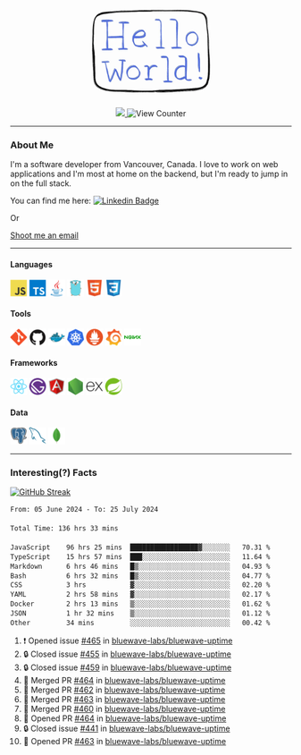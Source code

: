 <div align="center">
    <img src="./img/hello_world.webp" height="200px" width="">
    <div>
        <a href="https://www.linkedin.com/in/ajhollid">
            <img src="https://img.shields.io/badge/LinkedIn-blue"/>
        </a>
        <img src="https://komarev.com/ghpvc/?username=ajhollid&color=yellow" alt="View Counter">
    </div>
</div>

---

### About Me

I'm a software developer from Vancouver, Canada. I love to work on web applications and I'm most at home on the backend, but I'm ready to jump in on the full stack.

You can find me here: [![Linkedin Badge](https://img.shields.io/badge/-ajhollid-blue?style=flat&logo=Linkedin&logoColor=white)](https://www.linkedin.com/in/ajhollid)

Or

[Shoot me an email](mailto:ajhollid@gmail.com)

---

#### Languages

<div>
    <img src="./img/devicons/javascript-original.svg" width=30 height=30 alt="JavaScript">
    <img src="/img/devicons/typescript-original.svg" width=30 height=30 alt="TypeScript">
    <img src="./img/devicons/java-original.svg" width=30 height=30 alt="Java">
    <img src="./img/devicons/go-original.svg" width=30 height=30 alt="Golang">
    <img src="./img/devicons/html5-original.svg" width=30 height=30 alt="HTML 5">
    <img src="./img/devicons/css3-original.svg" width=30 height=30 alt="CSS 3">
</div>

#### Tools

<div>
    <img src="./img/devicons/git-original.svg" width=30 height=30 alt="Git">
    <img src="./img/devicons/github-original.svg" width=30 height=30 alt="Github">
    <img src="./img/devicons/docker-original.svg" width=30 
    height=30 alt="Docker">
    <img src="./img/devicons/kubernetes-original.svg" width=30 height=30 alt="K8">
    <img src="./img/devicons/prometheus-original.svg" width=30 height=30 alt="Prometheus">
    <img src="./img/devicons/grafana-original.svg" width=30 height=30 alt="Grafana">
    <img src="./img/devicons/nginx-original.svg" width=30 height=30 alt="Nginx">
</div>

#### Frameworks

<div>
    <img src="./img/devicons/react-original.svg" width=30 height=30 alt="React">
    <img src="./img/devicons/gatsby-original.svg" width=30 height=30 alt="Gatsby">
    <img src="./img/devicons/angularjs-original.svg" width=30 height=30 alt="AngularJS">
    <img src="./img/devicons/nodejs-original.svg" width=30 height=30 alt="NodeJS">
    <img src="./img/devicons/express-original.svg" width=30 height=30 alt="Express">
    <img src="./img/devicons/spring-original.svg" width=30 height=30 alt="Spring">
</div>

#### Data

<div>
    <img src="./img/devicons/postgresql-original.svg" width=30 height=30 alt="Postgresql">
    <img src="./img/devicons/mysql-original.svg" width=30 height=30 alt="Mysql">
    <img src="./img/devicons/mongodb-original.svg" width=30 height=30 alt="MongoDB">
</div>

---

### Interesting(?) Facts

[![GitHub Streak](http://github-readme-streak-stats.herokuapp.com?user=ajhollid)](https://git.io/streak-stats)

 <!--START_SECTION:waka-->

```txt
From: 05 June 2024 - To: 25 July 2024

Total Time: 136 hrs 33 mins

JavaScript    96 hrs 25 mins  █████████████████▓░░░░░░░   70.31 %
TypeScript    15 hrs 57 mins  ███░░░░░░░░░░░░░░░░░░░░░░   11.64 %
Markdown      6 hrs 46 mins   █▒░░░░░░░░░░░░░░░░░░░░░░░   04.93 %
Bash          6 hrs 32 mins   █▒░░░░░░░░░░░░░░░░░░░░░░░   04.77 %
CSS           3 hrs           ▓░░░░░░░░░░░░░░░░░░░░░░░░   02.20 %
YAML          2 hrs 58 mins   ▓░░░░░░░░░░░░░░░░░░░░░░░░   02.17 %
Docker        2 hrs 13 mins   ▒░░░░░░░░░░░░░░░░░░░░░░░░   01.62 %
JSON          1 hr 32 mins    ▒░░░░░░░░░░░░░░░░░░░░░░░░   01.12 %
Other         34 mins         ░░░░░░░░░░░░░░░░░░░░░░░░░   00.42 %
```

<!--END_SECTION:waka-->


<!--START_SECTION:activity-->
1. ❗ Opened issue [#465](https://github.com/bluewave-labs/bluewave-uptime/issues/465) in [bluewave-labs/bluewave-uptime](https://github.com/bluewave-labs/bluewave-uptime)
2. 🔒 Closed issue [#455](https://github.com/bluewave-labs/bluewave-uptime/issues/455) in [bluewave-labs/bluewave-uptime](https://github.com/bluewave-labs/bluewave-uptime)
3. 🔒 Closed issue [#459](https://github.com/bluewave-labs/bluewave-uptime/issues/459) in [bluewave-labs/bluewave-uptime](https://github.com/bluewave-labs/bluewave-uptime)
4. 🎉 Merged PR [#464](https://github.com/bluewave-labs/bluewave-uptime/pull/464) in [bluewave-labs/bluewave-uptime](https://github.com/bluewave-labs/bluewave-uptime)
5. 🎉 Merged PR [#462](https://github.com/bluewave-labs/bluewave-uptime/pull/462) in [bluewave-labs/bluewave-uptime](https://github.com/bluewave-labs/bluewave-uptime)
6. 🎉 Merged PR [#463](https://github.com/bluewave-labs/bluewave-uptime/pull/463) in [bluewave-labs/bluewave-uptime](https://github.com/bluewave-labs/bluewave-uptime)
7. 🎉 Merged PR [#460](https://github.com/bluewave-labs/bluewave-uptime/pull/460) in [bluewave-labs/bluewave-uptime](https://github.com/bluewave-labs/bluewave-uptime)
8. 💪 Opened PR [#464](https://github.com/bluewave-labs/bluewave-uptime/pull/464) in [bluewave-labs/bluewave-uptime](https://github.com/bluewave-labs/bluewave-uptime)
9. 🔒 Closed issue [#441](https://github.com/bluewave-labs/bluewave-uptime/issues/441) in [bluewave-labs/bluewave-uptime](https://github.com/bluewave-labs/bluewave-uptime)
10. 💪 Opened PR [#463](https://github.com/bluewave-labs/bluewave-uptime/pull/463) in [bluewave-labs/bluewave-uptime](https://github.com/bluewave-labs/bluewave-uptime)
<!--END_SECTION:activity-->
